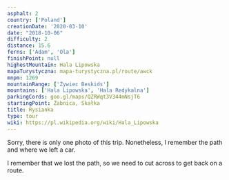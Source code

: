 ```yaml
---
asphalt: 2
country: ['Poland']
creationDate: '2020-03-10'
date: "2018-10-06"
difficulty: 2
distance: 15.6
ferns: ['Adam', 'Ola']
finishPoint: null
highestMountain: Hala Lipowska
mapaTurystyczna: mapa-turystyczna.pl/route/awck
mnpm: 1269
mountainRange: ['Żywiec Beskids']
mountains: ['Hala Lipowska', 'Hala Redykalna']
parkingCords: goo.gl/maps/QZRWqt3V344mNsjT6
startingPoint: Żabnica, Skałka
title: Rysianka
type: tour
wiki: https://pl.wikipedia.org/wiki/Hala_Lipowska
---
```


Sorry, there is only one photo of this trip. Nonetheless, I remember the path and where we left a car.

I remember that we lost the path, so we need to cut across to get back on a route.
